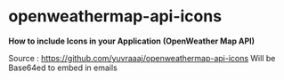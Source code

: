 # openweathermap-api-icons
**How to include Icons in your Application (OpenWeather Map API)**

 Source : https://github.com/yuvraaaj/openweathermap-api-icons
 Will be Base64ed to embed in emails
 